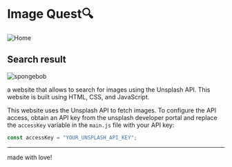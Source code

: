 # Image Quest🔍

![Home](https://github.com/zakm7/ImageQuest/assets/73174780/ea48a272-385e-483a-8cf7-ed35188050be)

## Search result
![spongebob](https://github.com/zakm7/ImageQuest/assets/73174780/5931bb7a-8fe3-41a9-9f1b-dc5fdb94df48)


a website that allows to search for images using the Unsplash API. This website is built using HTML, CSS, and JavaScript.

This website uses the Unsplash API to fetch images. To configure the API access, obtain an API key from the unsplash developer portal and replace the `accessKey` variable in the `main.js` file with your API key:

```javascript
const accessKey = "YOUR_UNSPLASH_API_KEY";
```

---

made with love!

